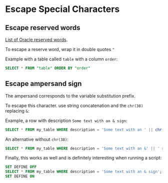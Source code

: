 # Escape Special Characters

## Escape reserved words

[List of Oracle reserved words](https://docs.oracle.com/cd/A97630_01/appdev.920/a42525/apb.htm).

To escape a reserve word, wrap it in double quotes `"`

Example with a table called `table` with a column `order`:
```sql
SELECT * FROM "table" ORDER BY "order"
```

## Escape ampersand sign

The ampersand corresponds to the variable substitution prefix.

To escape this character. use string concatenation and the `chr(38)` replacing `&`:

Example, a row with description `Some text with an & sign`:
```sql
SELECT * FROM my_table WHERE description = 'Some text with an ' || chr(38) ||  ' sign';
```

An alternative without `chr(38)`:
```sql
SELECT * FROM my_table WHERE description = 'Some text with an &' || ' sign';
```

Finally, this works as well and is definitely interesting when running a script:
```sql
SET DEFINE OFF
SELECT * FROM my_table WHERE description = 'Some text with an & sign';
SET DEFINE ON
```